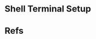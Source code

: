 # Shell Terminal Setup 






# Refs
[^1]: [Sweet Shell 2024: With Oh-My-Zsh, Neovim, Starship, and Demo Mode. For macOS, Linux, and Windows](https://www.bretfisher.com/shell/)
[^2]: [WezTerm+ Starship](https://www.reddit.com/r/neovim/comments/1edd9yj/my_favorite_terminal_setup_for_neovim_wezterm/)
